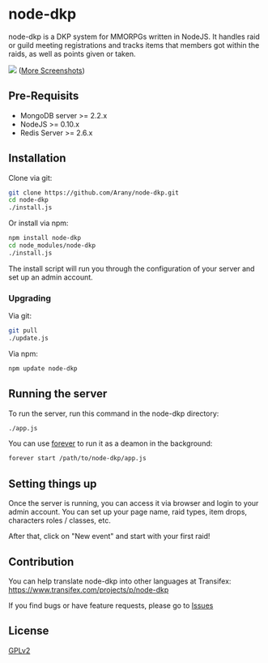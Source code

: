 # node-dkp
node-dkp is a DKP system for MMORPGs written in NodeJS. It handles raid or guild meeting registrations and tracks items that members got within the raids, as well as points given or taken.

![](https://github.com/Arany/node-dkp/blob/gh-pages/screenshots/screenshots_together.png?raw=true)
([More Screenshots](https://github.com/Arany/node-dkp/tree/gh-pages/screenshots))

## Pre-Requisits
* MongoDB server >= 2.2.x
* NodeJS  >= 0.10.x
* Redis Server >= 2.6.x


## Installation
Clone via git:

````sh
git clone https://github.com/Arany/node-dkp.git
cd node-dkp
./install.js
````


Or install via npm:

````sh
npm install node-dkp
cd node_modules/node-dkp
./install.js
````

The install script will run you through the configuration of your server and set up an admin account.

### Upgrading
Via git:

````sh
git pull
./update.js
````

Via npm:

````sh
npm update node-dkp
````

## Running the server

To run the server, run this command in the node-dkp directory:

````sh
./app.js
````

You can use [forever](https://github.com/nodejitsu/forever) to run it as a deamon in the background:

````sh
forever start /path/to/node-dkp/app.js
````

## Setting things up
Once the server is running, you can access it via browser and login to your admin account. You can set up your page name, raid types, item drops, characters roles / classes, etc.

After that, click on "New event" and start with your first raid!


## Contribution
You can help translate node-dkp into other languages at Transifex: https://www.transifex.com/projects/p/node-dkp

If you find bugs or have feature requests, please go to [Issues](/../../issues)

## License
[GPLv2](LICENSE)
